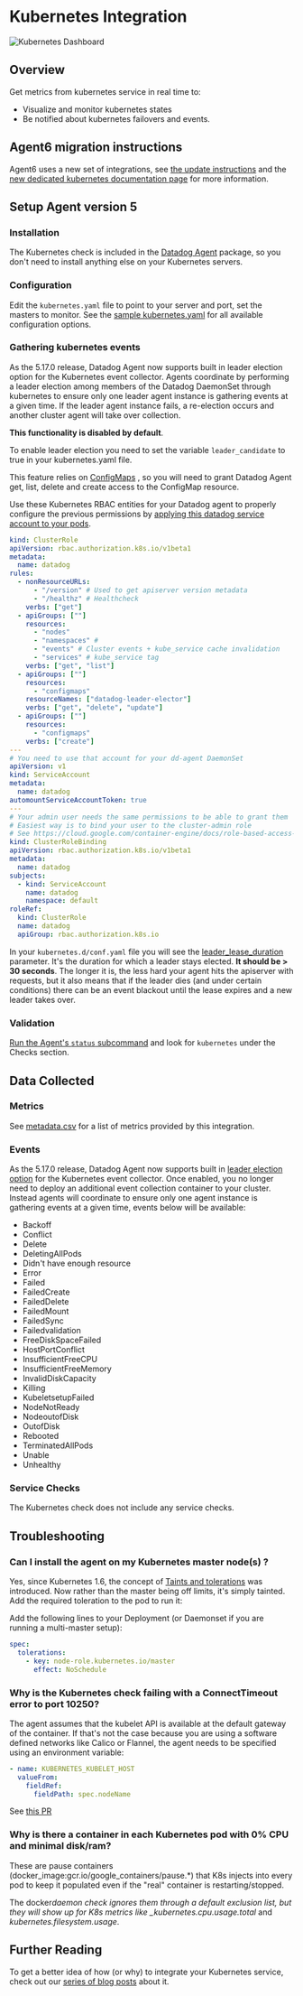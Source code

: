 # Kubernetes Integration

![Kubernetes Dashboard][1]

## Overview

Get metrics from kubernetes service in real time to:

- Visualize and monitor kubernetes states
- Be notified about kubernetes failovers and events.

## Agent6 migration instructions

Agent6 uses a new set of integrations, see [the update instructions][2] and the [new dedicated kubernetes documentation page][3] for more information.

## Setup Agent version 5

### Installation

The Kubernetes check is included in the [Datadog Agent][4] package, so you don't need to install anything else on your Kubernetes servers.

### Configuration

Edit the `kubernetes.yaml` file to point to your server and port, set the masters to monitor. See the [sample kubernetes.yaml][5] for all available configuration options.

### Gathering kubernetes events

As the 5.17.0 release, Datadog Agent now supports built in leader election option for the Kubernetes event collector. Agents coordinate by performing a leader election among members of the Datadog DaemonSet through kubernetes to ensure only one leader agent instance is gathering events at a given time.
If the leader agent instance fails, a re-election occurs and another cluster agent will take over collection.

**This functionality is disabled by default**.

To enable leader election you need to set the variable `leader_candidate` to true in your kubernetes.yaml file.

This feature relies on [ConfigMaps][6] , so you will need to grant Datadog Agent get, list, delete and create access to the ConfigMap resource.

Use these Kubernetes RBAC entities for your Datadog agent to properly configure the previous permissions by [applying this datadog service account to your pods][7].

```yaml
kind: ClusterRole
apiVersion: rbac.authorization.k8s.io/v1beta1
metadata:
  name: datadog
rules:
  - nonResourceURLs:
      - "/version" # Used to get apiserver version metadata
      - "/healthz" # Healthcheck
    verbs: ["get"]
  - apiGroups: [""]
    resources:
      - "nodes"
      - "namespaces" #
      - "events" # Cluster events + kube_service cache invalidation
      - "services" # kube_service tag
    verbs: ["get", "list"]
  - apiGroups: [""]
    resources:
      - "configmaps"
    resourceNames: ["datadog-leader-elector"]
    verbs: ["get", "delete", "update"]
  - apiGroups: [""]
    resources:
      - "configmaps"
    verbs: ["create"]
---
# You need to use that account for your dd-agent DaemonSet
apiVersion: v1
kind: ServiceAccount
metadata:
  name: datadog
automountServiceAccountToken: true
---
# Your admin user needs the same permissions to be able to grant them
# Easiest way is to bind your user to the cluster-admin role
# See https://cloud.google.com/container-engine/docs/role-based-access-control#setting_up_role-based_access_control
kind: ClusterRoleBinding
apiVersion: rbac.authorization.k8s.io/v1beta1
metadata:
  name: datadog
subjects:
  - kind: ServiceAccount
    name: datadog
    namespace: default
roleRef:
  kind: ClusterRole
  name: datadog
  apiGroup: rbac.authorization.k8s.io
```

In your `kubernetes.d/conf.yaml` file you will see the [leader_lease_duration][8] parameter. It's the duration for which a leader stays elected. **It should be > 30 seconds**.
The longer it is, the less hard your agent hits the apiserver with requests, but it also means that if the leader dies (and under certain conditions) there can be an event blackout until the lease expires and a new leader takes over.

### Validation

[Run the Agent's `status` subcommand][9] and look for `kubernetes` under the Checks section.

## Data Collected

### Metrics

See [metadata.csv][10] for a list of metrics provided by this integration.

### Events

As the 5.17.0 release, Datadog Agent now supports built in [leader election option](#gathering-kubernetes-events) for the Kubernetes event collector. Once enabled, you no longer need to deploy an additional event collection container to your cluster. Instead agents will coordinate to ensure only one agent instance is gathering events at a given time, events below will be available:

- Backoff
- Conflict
- Delete
- DeletingAllPods
- Didn't have enough resource
- Error
- Failed
- FailedCreate
- FailedDelete
- FailedMount
- FailedSync
- Failedvalidation
- FreeDiskSpaceFailed
- HostPortConflict
- InsufficientFreeCPU
- InsufficientFreeMemory
- InvalidDiskCapacity
- Killing
- KubeletsetupFailed
- NodeNotReady
- NodeoutofDisk
- OutofDisk
- Rebooted
- TerminatedAllPods
- Unable
- Unhealthy

### Service Checks

The Kubernetes check does not include any service checks.

## Troubleshooting

### Can I install the agent on my Kubernetes master node(s) ?

Yes, since Kubernetes 1.6, the concept of [Taints and tolerations][11] was introduced. Now rather than the master being off limits, it's simply tainted. Add the required toleration to the pod to run it:

Add the following lines to your Deployment (or Daemonset if you are running a multi-master setup):

```yaml
spec:
  tolerations:
    - key: node-role.kubernetes.io/master
      effect: NoSchedule
```

### Why is the Kubernetes check failing with a ConnectTimeout error to port 10250?

The agent assumes that the kubelet API is available at the default gateway of the container. If that's not the case because you are using a software defined networks like Calico or Flannel, the agent needs to be specified using an environment variable:

```yaml
- name: KUBERNETES_KUBELET_HOST
  valueFrom:
    fieldRef:
      fieldPath: spec.nodeName
```

See [this PR][12]

### Why is there a container in each Kubernetes pod with 0% CPU and minimal disk/ram?

These are pause containers (docker_image:gcr.io/google_containers/pause.\*) that K8s injects into every pod to keep it populated even if the "real" container is restarting/stopped.

The docker*daemon check ignores them through a default exclusion list, but they will show up for K8s metrics like \_kubernetes.cpu.usage.total* and _kubernetes.filesystem.usage_.

## Further Reading

To get a better idea of how (or why) to integrate your Kubernetes service, check out our [series of blog posts][13] about it.

[1]: https://raw.githubusercontent.com/DataDog/integrations-core/master/kubernetes/images/kubernetes_dashboard.png
[2]: https://github.com/DataDog/datadog-agent/blob/master/docs/agent/changes.md#kubernetes-support
[3]: https://docs.datadoghq.com/agent/basic_agent_usage/kubernetes
[4]: https://app.datadoghq.com/account/settings#agent
[5]: https://github.com/DataDog/integrations-core/blob/master/kubernetes/datadog_checks/kubernetes/data/conf.yaml.example
[6]: https://kubernetes.io/docs/api-reference/v1.7/#configmap-v1-core
[7]: https://kubernetes.io/docs/tasks/configure-pod-container/configure-service-account
[8]: https://github.com/DataDog/integrations-core/blob/master/kubernetes/datadog_checks/kubernetes/data/conf.yaml.example#L118
[9]: https://docs.datadoghq.com/agent/guide/agent-commands/#agent-status-and-information
[10]: https://github.com/DataDog/integrations-core/blob/master/kubernetes/metadata.csv
[11]: https://blog.kubernetes.io/2017/03/advanced-scheduling-in-kubernetes.html
[12]: https://github.com/DataDog/dd-agent/pull/3051
[13]: https://www.datadoghq.com/blog/monitoring-kubernetes-era
